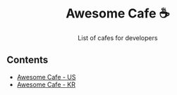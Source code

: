 <h1 align="center">Awesome Cafe ☕</h1>
  
<p align="center">List of cafes for developers</p>

## Contents

- [Awesome Cafe - US](./README-us.md)
- [Awesome Cafe - KR](./README-kr.md)